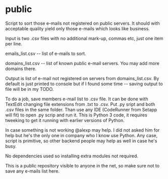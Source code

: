 # public
Script to sort those e-mails not registered on public servers. It should with acceptable quality yield only those e-mails which looks like business.

Input is two .csv files with no additional mark-up, commas etc, just one item per line.

emails_list.csv -- list of e-mails to sort.

domains_list.csv -- list of known public e-mail servers. You may add more domains there.

Output is list of e-mail not registered on servers from domains_list.csv.
By default is just printed to console but if I found some time -- saving output to file will be in my TODO.

To do a job, save members e-mail list to .csv file. It can be done with TextEdit changing file extensions from .txt to .csv. Put .py sript and both .csv files in the same folder. Than use any IDE (CodeRunner from Setapp will fit) to open .py scrip and run it. This is Python 3 code, it requires tweeking to get it running with earlier versions of Python.

In case something is not working @alexp may help. I did not asked him for help but he's the only one in company who I know use Python. Any case, script is primitive, so other backend people may help as well in case he's busy.

No dependencies used so installing extra modules not required.

This is a public repository visible to anyone in the net, so make sure not to save any e-mails list here.
